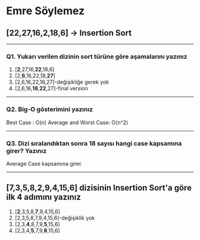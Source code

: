 # Emre Söylemez

## [22,27,16,2,18,6] -> Insertion Sort

------------

### Q1. Yukarı verilen dizinin sort türüne göre aşamalarını yazınız

1. [**2**,27,16,**22**,18,6]
2. [2,**6**,16,22,18,**27**]
3. [2,6,16,22,18,27]-değişikliğe gerek yok
4. [2,6,16,**18**,**22**,27]-final version

------------

### Q2. Big-O gösterimini yazınız

Best Case : O(n)
Average and Worst Case: O(n^2)

------------

### Q3. Dizi sıralandıktan sonra 18 sayısı hangi case kapsamına girer? Yazınız

Average Case kapsamına girer.

------------

## [7,3,5,8,2,9,4,15,6] dizisinin Insertion Sort\'a göre ilk 4 adımını yazınız

1. [**2**,3,5,8,**7**,9,4,15,6]
2. [2,3,5,8,7,9,4,15,6]-değişiklik yok
3. [2,3,**4**,8,7,9,**5**,15,6]
4. [2,3,4,**5**,7,9,**8**,15,6]
